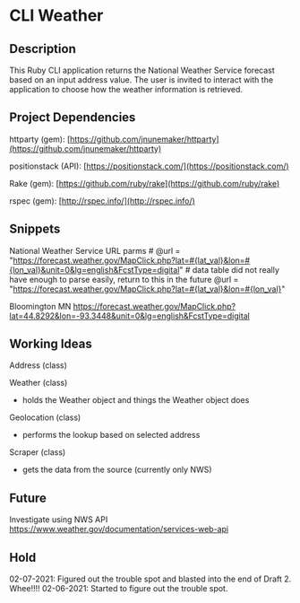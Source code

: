 # CLI Weather

## Description

This Ruby CLI application returns the National Weather Service forecast based on an input address value. The user is invited to interact with the application to choose how the weather information is retrieved.

## Project Dependencies

httparty (gem): [https://github.com/jnunemaker/httparty](https://github.com/jnunemaker/httparty)  

positionstack (API): [https://positionstack.com/](https://positionstack.com/)

Rake (gem): [https://github.com/ruby/rake](https://github.com/ruby/rake)

rspec (gem): [http://rspec.info/](http://rspec.info/)

## Snippets
National Weather Service URL parms
        # @url = "https://forecast.weather.gov/MapClick.php?lat=#{lat_val}&lon=#{lon_val}&unit=0&lg=english&FcstType=digital" # data table did not really have enough to parse easily, return to this in the future
        @url = "https://forecast.weather.gov/MapClick.php?lat=#{lat_val}&lon=#{lon_val}"

Bloomington MN
https://forecast.weather.gov/MapClick.php?lat=44.8292&lon=-93.3448&unit=0&lg=english&FcstType=digital

## Working Ideas
Address (class)

Weather (class)

- holds the Weather object and things the Weather object does

Geolocation (class)

- performs the lookup based on selected address

Scraper (class)

- gets the data from the source (currently only NWS)

## Future
Investigate using NWS API https://www.weather.gov/documentation/services-web-api

## Hold
02-07-2021: Figured out the trouble spot and blasted into the end of Draft 2. Whee!!!!
02-06-2021: Started to figure out the trouble spot.